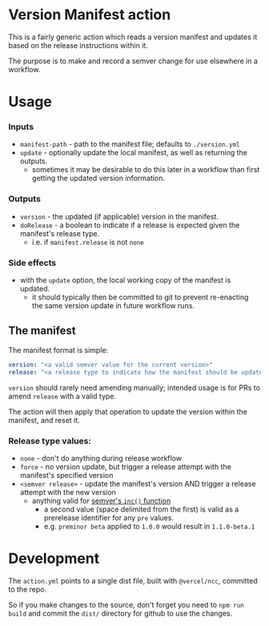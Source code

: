 # Version Manifest action

This is a fairly generic action which reads a version manifest and updates it based on the release instructions within it.

The purpose is to make and record a semver change for use elsewhere in a workflow.

# Usage

### Inputs

- `manifest-path` - path to the manifest file; defaults to `./version.yml`
- `update` - optionally update the local manifest, as well as returning the outputs.
  - sometimes it may be desirable to do this later in a workflow than first getting the updated version information.

### Outputs

- `version` - the updated (if applicable) version in the manifest.
- `doRelease` - a boolean to indicate if a release is expected given the manifest's release type.
  - i.e. if `manifest.release` is not `none`

### Side effects

- with the `update` option, the local working copy of the manifest is updated.
  - it should typically then be committed to git to prevent re-enacting the same version update in future workflow runs.

## The manifest

The manifest format is simple:

```yaml
version: "<a valid semver value for the current version>"
release: "<a release type to indicate how the manifest should be updated>"
```

`version` should rarely need amending manually; intended usage is for PRs to amend `release` with a valid type.

The action will then apply that operation to update the version within the manifest, and reset it.

### Release type values:
- `none` - don't do anything during release workflow
- `force` - no version update, but trigger a release attempt with the manifest's specified version
- `<semver release>` - update the manifest's version AND trigger a release attempt with the new version
  - anything valid for [semver's `inc()` function](https://github.com/npm/node-semver#functions)
    - a second value (space delimited from the first) is valid as a prerelease identifier for any `pre` values.
    - e.g. `preminor beta` applied to `1.0.0` would result in `1.1.0-beta.1`

# Development

The `action.yml` points to a single dist file, built with `@vercel/ncc`, committed to the repo.

So if you make changes to the source, don't forget you need to `npm run build` and commit the `dist/` directory for github to use the changes.